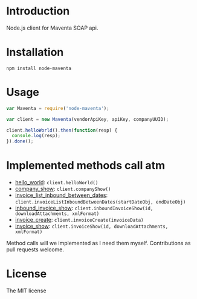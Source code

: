 Introduction
============

Node.js client for Maventa SOAP api.


Installation
============

`npm install node-maventa`

Usage
=====

```js
var Maventa = require('node-maventa');

var client = new Maventa(vendorApiKey, apiKey, companyUUID);

client.helloWorld().then(function(resp) {
  console.log(resp);
}).done();
```

Implemented methods call atm
============================

 * [hello_world](http://maventa.com/verkkolaskutus/maventa-api/api-versions/api-v1-1-documentation/#op.id0x1a1f1c30): `client.helloWorld()`
 * [company_show](http://maventa.com/verkkolaskutus/maventa-api/api-versions/api-v1-1-documentation/#op.id0x1ee3aa50): `client.companyShow()`
 * [invoice_list_inbound_between_dates](http://maventa.com/verkkolaskutus/maventa-api/api-versions/api-v1-1-documentation/#op.id0x1a1f5a50): `client.invoiceListInboundBetweenDates(startDateObj, endDateObj)`
 * [inbound_invoice_show](http://maventa.com/verkkolaskutus/maventa-api/api-versions/api-v1-1-documentation/#op.id0x1ee66570): `client.inboundInvoiceShow(id, downloadAttachments, xmlFormat)`
 * [invoice_create](http://maventa.com/verkkolaskutus/maventa-api/api-versions/api-v1-1-documentation/#op.id0x14f96a20): `client.invoiceCreate(invoiceData)`
 * [invoice_show](http://maventa.com/verkkolaskutus/maventa-api/api-versions/api-v1-1-documentation/#op.id0x1e484150): `client.invoiceShow(id, downloadAttachments, xmlFormat)`

Method calls will we implemented as I need them myself. Contributions as pull requests welcome.

License
=======

The MIT license
